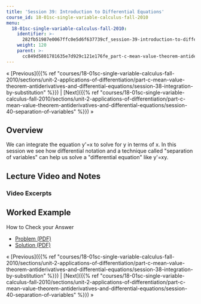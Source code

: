 ```yaml
---
title: 'Session 39: Introduction to Differential Equations'
course_id: 18-01sc-single-variable-calculus-fall-2010
menu:
  18-01sc-single-variable-calculus-fall-2010:
    identifier: >-
      282fb51987e0067ffc0e5d6f637739cf_session-39-introduction-to-differential-equations
    weight: 120
    parent: >-
      cc849d5801781635e7d929c121e176fe_part-c-mean-value-theorem-antiderivatives-and-differential-equations
---
```

« [Previous]({{% ref "courses/18-01sc-single-variable-calculus-fall-2010/sections/unit-2-applications-of-differentiation/part-c-mean-value-theorem-antiderivatives-and-differential-equations/session-38-integration-by-substitution" %}}) | [Next]({{% ref "courses/18-01sc-single-variable-calculus-fall-2010/sections/unit-2-applications-of-differentiation/part-c-mean-value-theorem-antiderivatives-and-differential-equations/session-40-separation-of-variables" %}}) »

Overview
--------

We can integrate the equation y'=x to solve for y in terms of x. In this session we see how differential notation and a technique called "separation of variables" can help us solve a "differential equation" like y'=xy.

Lecture Video and Notes
-----------------------

### Video Excerpts

Worked Example
--------------

How to Check your Answer

*   [Problem (PDF)](https://open-learning-course-data.s3.amazonaws.com/18-01sc-single-variable-calculus-fall-2010/f84f043305232520221e776274e80597_MIT18_01SCF10_ex39prb.pdf "Open in a new window.")
*   [Solution (PDF)](https://open-learning-course-data.s3.amazonaws.com/18-01sc-single-variable-calculus-fall-2010/75a33e099a2348a6b07267b0794a57d3_MIT18_01SCF10_ex39sol.pdf "Open in a new window.")

« [Previous]({{% ref "courses/18-01sc-single-variable-calculus-fall-2010/sections/unit-2-applications-of-differentiation/part-c-mean-value-theorem-antiderivatives-and-differential-equations/session-38-integration-by-substitution" %}}) | [Next]({{% ref "courses/18-01sc-single-variable-calculus-fall-2010/sections/unit-2-applications-of-differentiation/part-c-mean-value-theorem-antiderivatives-and-differential-equations/session-40-separation-of-variables" %}}) »